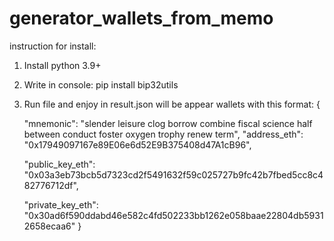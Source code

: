 # generator_wallets_from_memo
instruction for install:
  1. Install python 3.9+
  2. Write in console: pip install bip32utils
  3. Run file and enjoy
in result.json will be appear wallets with this format: 
{

        "mnemonic": "slender leisure clog borrow combine fiscal science half between conduct foster oxygen trophy renew term",
        "address_eth": "0x17949097167e89E06e6d52E9B375408d47A1cB96",
        
        "public_key_eth": "0x03a3eb73bcb5d7323cd2f5491632f59c025727b9fc42b7fbed5cc8c482776712df",
        
        "private_key_eth": "0x30ad6f590ddabd46e582c4fd502233bb1262e058baae22804db59312658ecaa6"
    }
